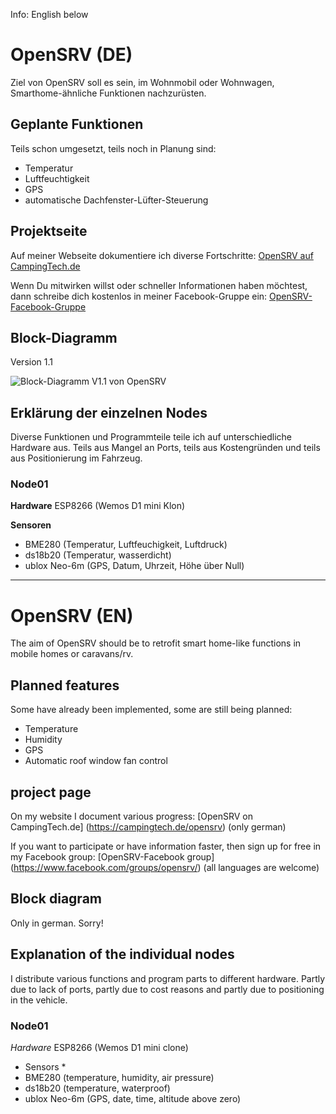 Info: English below

# OpenSRV (DE)

Ziel von OpenSRV soll es sein, im Wohnmobil oder Wohnwagen, Smarthome-ähnliche Funktionen nachzurüsten.

## Geplante Funktionen

Teils schon umgesetzt, teils noch in Planung sind:

* Temperatur
* Luftfeuchtigkeit
* GPS
* automatische Dachfenster-Lüfter-Steuerung

## Projektseite

Auf meiner Webseite dokumentiere ich diverse Fortschritte: [OpenSRV auf CampingTech.de](https://campingtech.de/opensrv)

Wenn Du mitwirken willst oder schneller Informationen haben möchtest, dann schreibe dich kostenlos in meiner Facebook-Gruppe ein: [OpenSRV-Facebook-Gruppe](https://www.facebook.com/groups/opensrv/)

## Block-Diagramm

Version 1.1

![Block-Diagramm V1.1 von OpenSRV](https://github.com/rbrixel/opensrv/blob/master/OpenSRV-block-diagram.jpg)

## Erklärung der einzelnen Nodes

Diverse Funktionen und Programmteile teile ich auf unterschiedliche Hardware aus. Teils aus Mangel an Ports, teils aus Kostengründen und teils aus Positionierung im Fahrzeug.

### Node01

**Hardware**
ESP8266 (Wemos D1 mini Klon)

**Sensoren**
* BME280 (Temperatur, Luftfeuchigkeit, Luftdruck)
* ds18b20 (Temperatur, wasserdicht)
* ublox Neo-6m (GPS, Datum, Uhrzeit, Höhe über Null)

---

# OpenSRV (EN)

The aim of OpenSRV should be to retrofit smart home-like functions in mobile homes or caravans/rv.

## Planned features

Some have already been implemented, some are still being planned:

* Temperature
* Humidity
* GPS
* Automatic roof window fan control

## project page

On my website I document various progress: [OpenSRV on CampingTech.de] (https://campingtech.de/opensrv) (only german)

If you want to participate or have information faster, then sign up for free in my Facebook group: [OpenSRV-Facebook group] (https://www.facebook.com/groups/opensrv/) (all languages are welcome)

## Block diagram

Only in german. Sorry!

## Explanation of the individual nodes

I distribute various functions and program parts to different hardware. Partly due to lack of ports, partly due to cost reasons and partly due to positioning in the vehicle.

### Node01

*Hardware*
ESP8266 (Wemos D1 mini clone)

* Sensors *
* BME280 (temperature, humidity, air pressure)
* ds18b20 (temperature, waterproof)
* ublox Neo-6m (GPS, date, time, altitude above zero)